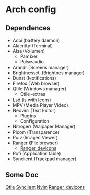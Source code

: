 # Arch config 
## Dependences
- Acpi (battery daemon)
- Alacritty (Terminal)
- Alsa (Volumen)
  - Pamixer
  - Pulseaudio
- Arandr (Screens manager)
- Brightnessctl (Brightnes manager)
- Dunst (Notifications)
- Firefox (Web browser)
- Qtile (Windows manager)
  - Qtile-extras
- Lsd (ls with Icons)
- MPV (Media Player Video)
- Neovim (Text Editor)
  - Plugins
  - Configuration
- Nitrogen (Walpaper Manager)
- Picom (Transparence)
- Pqiv (Imagen Viewer)
- Ranger (File browser)
  - [Ranger_devicons](https://github.com/alexanderjeurissen/ranger_devicons)
- Rofi (Application table)
- Synclient (Trackpad manager)

## Some Doc
[Qtile](https://qtile.org/)
[Synclient](https://wiki.archlinux.org/title/Touchpad_Synaptics)
[Nvim](https://github.com/javiLeL/My-nvim-configuration)
[Ranger_devicons](https://github.com/alexanderjeurissen/ranger_devicons)
